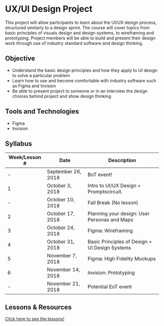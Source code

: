 # UX/UI Design Project

This project will allow participants to learn about the UI/UX design process, structured similarly to a design sprint. The course will cover topics from basic principles of visuals design and design systems, to wireframing and prototyping. Project members will be able to build and present their design work through use of industry standard software and design thinking.

## Objective
* Understand the basic design principles and how they apply to UI design to solve a particular problem
* Learn how to use and become comfortable with industry software such as Figma and Invision
* Be able to  present project to someone or in an interview the design choices behind project and show design thinking

## Tools and Technologies
* Figma
* Invision

## Syllabus
| Week/Lesson # | Date          | Description                                           |
| --------  | ------------- | ------------------------------------------------------|
| -         | September 26, 2018  | BoT event!                           |
| 1         | October 3, 2018  | Intro to UI/UX Design + Promptscircuit.        |
| -         | October 10, 2018  | Fall Break (No lesson)           |
| 2         | October 17, 2018 | Planning your design: User Personas and Maps         |
| 3         | October 24, 2018 | Figma: Wireframing    |
| 4         | October 31, 2018 | Basic Principles of Design + UI Design Systems |
| 5         | November 7, 2018  | Figma: High Fidelity Mockups |
| 6         | November 14, 2018 | Invision: Prototyping |
| -         | November 21, 2018 | Potential EoT event |

## Lessons & Resources 
[Click here to see the lessons!](https://drive.google.com/drive/folders/1bQ_4oyhvDJpzyOPmsyLfyV7CvwimHOTe)